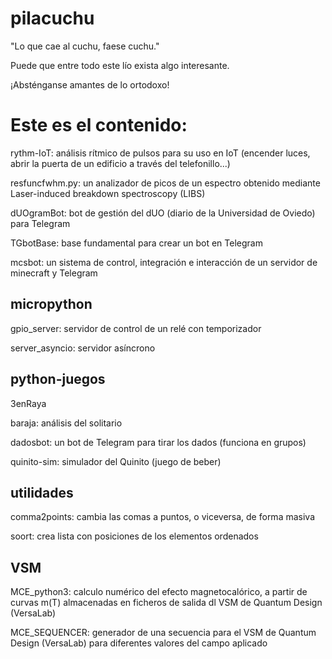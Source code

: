 # pilacuchu
<p>"Lo que cae al cuchu, faese cuchu."</p>
<p>Puede que entre todo este lío exista algo interesante.</p>
<p>¡Absténganse amantes de lo ortodoxo!</p>
<p></p>
<h1>Este es el contenido:</h1>
<p>rythm-IoT: análisis rítmico de pulsos para su uso en IoT (encender luces, abrir la puerta de un edificio a través del telefonillo...)</p>
<p>resfuncfwhm.py: un analizador de picos de un espectro obtenido mediante Laser-induced breakdown spectroscopy (LIBS)</p>
<p>dUOgramBot: bot de gestión del dUO (diario de la Universidad de Oviedo) para Telegram</p>
<p>TGbotBase: base fundamental para crear un bot en Telegram</p>
<p>mcsbot: un sistema de control, integración e interacción de un servidor de minecraft y Telegram</p>
<h2>micropython</h2>
<p>gpio_server: servidor de control de un relé con temporizador</p>
<p>server_asyncio: servidor asíncrono</p>
<h2>python-juegos</h2>
<p>3enRaya</p>
<p>baraja: análisis del solitario</p>
<p>dadosbot: un bot de Telegram para tirar los dados (funciona en grupos)</p>
<p>quinito-sim: simulador del Quinito (juego de beber)</p>
<h2>utilidades</h2>
<p>comma2points: cambia las comas a puntos, o viceversa, de forma masiva</p>
<p>soort: crea lista con posiciones de los elementos ordenados</p>
<h2>VSM</h2>
<p>MCE_python3: calculo numérico del efecto magnetocalórico, a partir de curvas m(T) almacenadas en ficheros de salida dl VSM de Quantum Design (VersaLab)</p>
<p>MCE_SEQUENCER: generador de una secuencia para el VSM de Quantum Design (VersaLab) para diferentes valores del campo aplicado</p>
